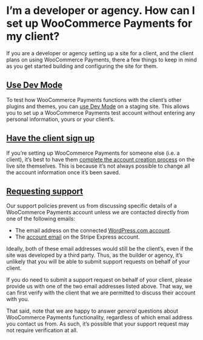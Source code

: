 # I’m a developer or agency. How can I set up WooCommerce Payments for my client?

If you are a developer or agency setting up a site for a client, and the client plans on using WooCommerce Payments, there a few things to keep in mind as you get started building and configuring the site for them.

## [Use Dev Mode](#use-dev-mode)

To test how WooCommerce Payments functions with the client’s other plugins and themes, you can [use Dev Mode](https://woocommerce.com/document/payments/testing/dev-mode/) on a staging site. This allows you to set up a WooCommerce Payments test account without entering any personal information, yours or your client’s.

## [Have the client sign up](#have-client-sign-up)

If you’re setting up WooCommerce Payments for someone else (i.e. a client), it’s best to have them [complete the account creation process](https://woocommerce.com/document/payments/#signing-up) on the live site themselves. This is because it’s not always possible to change all the account information once it’s been saved.

## [Requesting support](#requesting-support)

Our support policies prevent us from discussing specific details of a WooCommerce Payments account unless we are contacted directly from one of the following emails:

*   The email address on the connected [WordPress.com account](https://woocommerce.com/document/payments/connection/).
*   The [account email](https://woocommerce.com/document/payments/faq/update-my-contact-details-wc-payments/#section-2) on the Stripe Express account.

Ideally, both of these email addresses would still be the client’s, even if the site was developed by a third party. Thus, as the builder or agency, it’s unlikely that you will be able to submit support requests on behalf of your client.

If you do need to submit a support request on behalf of your client, please provide us with one of the two email addresses listed above. That way, we can first verify with the client that we are permitted to discuss their account with you.

That said, note that we are happy to answer _general_ questions about WooCommerce Payments functionality, regardless of which email address you contact us from. As such, it’s possible that your support request may not require verification at all.